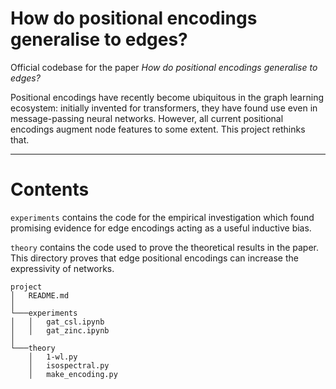 # How do positional encodings generalise to edges?

Official codebase for the paper _How do positional encodings generalise to edges?_

Positional encodings have recently become ubiquitous in the graph learning ecosystem: initially invented for transformers, they have found use even in message-passing neural networks. However, all current positional encodings augment node features to some extent. This project rethinks that.

---

# Contents

`experiments` contains the code for the empirical investigation which found promising evidence for edge encodings acting as a useful inductive bias.

`theory` contains the code used to prove the theoretical results in the paper. This directory proves that edge positional encodings can increase the expressivity of networks.

```
project
│   README.md
│
└───experiments
│   │   gat_csl.ipynb
│   │   gat_zinc.ipynb
│   
└───theory
    │   1-wl.py
    │   isospectral.py
    │   make_encoding.py
```
